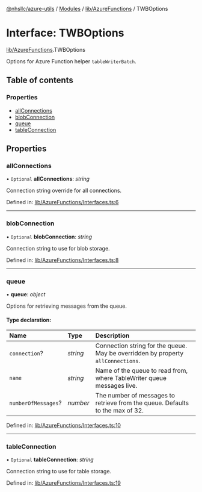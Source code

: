[@nhsllc/azure-utils](../README.md) / [Modules](../modules.md) / [lib/AzureFunctions](../modules/lib_azurefunctions.md) / TWBOptions

# Interface: TWBOptions

[lib/AzureFunctions](../modules/lib_azurefunctions.md).TWBOptions

Options for Azure Function helper `tableWriterBatch`.

## Table of contents

### Properties

- [allConnections](lib_azurefunctions.twboptions.md#allconnections)
- [blobConnection](lib_azurefunctions.twboptions.md#blobconnection)
- [queue](lib_azurefunctions.twboptions.md#queue)
- [tableConnection](lib_azurefunctions.twboptions.md#tableconnection)

## Properties

### allConnections

• `Optional` **allConnections**: *string*

Connection string override for all connections.

Defined in: [lib/AzureFunctions/Interfaces.ts:6](https://github.com/nhsllc/azure-utils/blob/7c240ec/lib/AzureFunctions/Interfaces.ts#L6)

___

### blobConnection

• `Optional` **blobConnection**: *string*

Connection string to use for blob storage.

Defined in: [lib/AzureFunctions/Interfaces.ts:8](https://github.com/nhsllc/azure-utils/blob/7c240ec/lib/AzureFunctions/Interfaces.ts#L8)

___

### queue

• **queue**: *object*

Options for retrieving messages from the queue.

#### Type declaration:

Name | Type | Description |
:------ | :------ | :------ |
`connection`? | *string* | Connection string for the queue. May be overridden by property `allConnections`.   |
`name` | *string* | Name of the queue to read from, where TableWriter queue messages live.   |
`numberOfMessages`? | *number* | The number of messages to retrieve from the queue. Defaults to the max of 32.   |

Defined in: [lib/AzureFunctions/Interfaces.ts:10](https://github.com/nhsllc/azure-utils/blob/7c240ec/lib/AzureFunctions/Interfaces.ts#L10)

___

### tableConnection

• `Optional` **tableConnection**: *string*

Connection string to use for table storage.

Defined in: [lib/AzureFunctions/Interfaces.ts:19](https://github.com/nhsllc/azure-utils/blob/7c240ec/lib/AzureFunctions/Interfaces.ts#L19)
